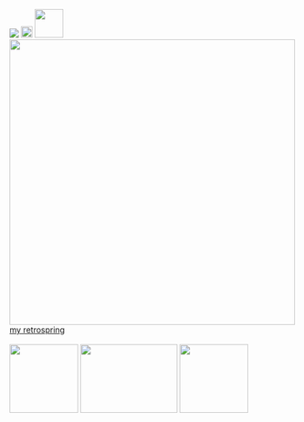 
![](https://komarev.com/ghpvc/?username=sednoseterces&color=987668&style=plastic&label=hmhmh+hi+my+platonic+polycules++++) <img src="https://github.com/user-attachments/assets/89206af5-eee2-4631-9406-98f4af8e6ad2" height=20 weight=50> <img src="https://github.com/user-attachments/assets/05bc31a9-c9d9-4e74-8afe-c98d9ffe8805" height=50 weight=100> <br />
<img src="https://github.com/user-attachments/assets/6e997e7a-a496-4aa3-83fd-2553140d5e9d" height=500 weight=600> <br /> 
[my retrospring](https://retrospring.net/@applepox) <br /> <br />
<img src="https://github.com/user-attachments/assets/51f77a00-65ef-4ae7-8ba0-5e4ed5ce5b4f" height=120 weight=170> <img src="https://github.com/user-attachments/assets/9dd7ad32-b699-42a3-8dce-24e3dd348fa1" height=120 width=170> <img src="https://github.com/user-attachments/assets/1ba905c6-c432-475c-856b-3f68e3e5de3c" height=120 weight=170>


